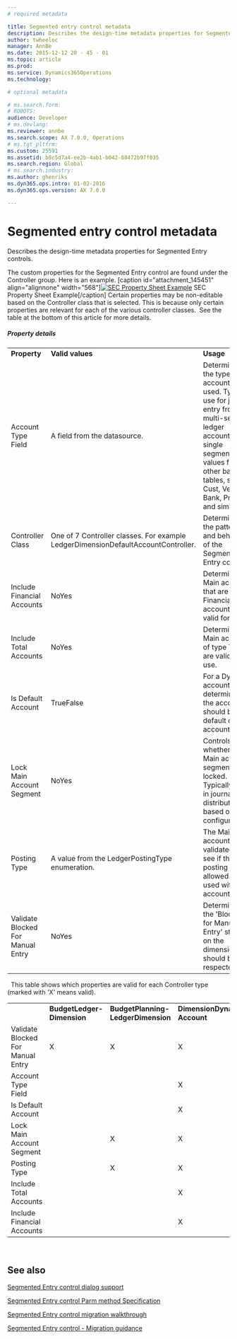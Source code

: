 ```yaml
---
# required metadata

title: Segmented entry control metadata
description: Describes the design-time metadata properties for Segmented Entry controls.
author: twheeloc
manager: AnnBe
ms.date: 2015-12-12 20 - 45 - 01
ms.topic: article
ms.prod: 
ms.service: Dynamics365Operations
ms.technology: 

# optional metadata

# ms.search.form: 
# ROBOTS: 
audience: Developer
# ms.devlang: 
ms.reviewer: annbe
ms.search.scope: AX 7.0.0, Operations
# ms.tgt_pltfrm: 
ms.custom: 25591
ms.assetid: b8c5d7a4-ee2b-4ab1-b042-88472b97f035
ms.search.region: Global
# ms.search.industry: 
ms.author: ghenriks
ms.dyn365.ops.intro: 01-02-2016
ms.dyn365.ops.version: AX 7.0.0

---
```


# Segmented entry control metadata

Describes the design-time metadata properties for Segmented Entry controls.

​The custom properties for the Segmented Entry control are found under the Controller group. Here is an example. \[caption id="attachment\_145451" align="alignnone" width="568"\][![SEC Property Sheet Example](./media/10.jpg)](./media/10.jpg) SEC Property Sheet Example\[/caption\] Certain properties may be non-editable based on the Controller class that is selected. This is because only certain properties are relevant for each of the various controller classes.  See the table at the bottom of this article for more details.

##### Property details

|                                   |                                                                                   |                                                                                                                                                                                                              |
|-----------------------------------|-----------------------------------------------------------------------------------|--------------------------------------------------------------------------------------------------------------------------------------------------------------------------------------------------------------|
| **Property**                      | **Valid values**                                                                  | **Usage**                                                                                                                                                                                                    |
| Account Type Field                | A field from the datasource.                                                      | Determines the type of account used. Typically use for journal entry from a multi-segment ledger account to single segment values from other backing tables, such as Cust, Vend, Bank, Project, and similar. |
| Controller Class                  | One of 7 Controller classes. For example LedgerDimensionDefaultAccountController. | Determines the pattern and behavior of the Segmented Entry control.                                                                                                                                          |
| Include Financial Accounts        | NoYes                                                                             | Determines if Main accounts that are Financial accounts are valid for use.                                                                                                                                   |
| Include Total Accounts            | NoYes                                                                             | Determines if Main accounts of type Total are valid for use.                                                                                                                                                 |
| Is Default Account                | TrueFalse                                                                         | For a Dynamic account, determines if the account should be a default or full account.                                                                                                                        |
| Lock Main Account Segment         | NoYes                                                                             | Controls whether the Main account segment is locked.  Typically used in journals and distributions based on configuration.                                                                                   |
| Posting Type                      | A value from the LedgerPostingType enumeration.                                   | The Main account is validated to see if the posting type is allowed to be used with that account.                                                                                                            |
| Validate Blocked For Manual Entry | NoYes                                                                             | Determines if the 'Blocked for Manual Entry' status on the dimension should be respected.                                                                                                                    |

  This table shows which properties are valid for each Controller type (marked with 'X' means valid).

|                                   |                             |                                     |                               |                              |                                     |                                   |
|-----------------------------------|-----------------------------|-------------------------------------|-------------------------------|------------------------------|-------------------------------------|-----------------------------------|
|                                   | **​BudgetLedger-Dimension** | **​BudgetPlanning-LedgerDimension** | **​DimensionDynamic-Account** | **​LedgerDimension-Account** | **​LedgerDimension-DefaultAccount** | **​LedgerDimension-AccountAlias** |
| Validate Blocked For Manual Entry | ​X                          | ​X                                  | ​X                            | ​X                           | ​X                                  | ​X                                |
| ​Account Type Field               | ​                           | ​                                   | ​X                            | ​                            | ​                                   | ​                                 |
| ​Is Default Account               | ​                           | ​                                   | ​X                            | ​                            | ​                                   | ​                                 |
| ​Lock Main Account Segment        | ​                           | ​X                                  | ​X                            | ​X                           | X​                                  |                                   |
| ​Posting Type                     | ​                           | ​X                                  | ​X                            | ​X                           | ​X                                  | ​X                                |
| ​Include Total Accounts           | ​                           | ​                                   | ​X                            | ​                            | ​X                                  | ​                                 |
| ​Include Financial Accounts       | ​                           | ​                                   | ​X                            | ​                            | ​X                                  | ​                                 |

 

See also
--------

[Segmented Entry control dialog support](https://ax.help.dynamics.com/en/?p=145221)

[Segmented Entry control Parm method Specification](https://ax.help.dynamics.com/en/?p=154321)

[Segmented Entry control migration walkthrough](https://ax.help.dynamics.com/en/?p=118381)

[Segmented Entry control - Migration guidance](https://ax.help.dynamics.com/en/?p=121441)

